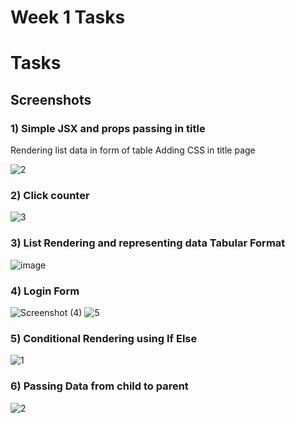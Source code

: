 # Week 1 Tasks

# Tasks
## Screenshots
### 1) Simple JSX and props passing in title
Rendering list data in form of table
Adding CSS in title page


![2](https://user-images.githubusercontent.com/72151454/222669099-526b6311-7b49-45b6-acd6-d991b2ad0ab3.PNG)

### 2) Click counter
![3](https://user-images.githubusercontent.com/72151454/222669692-a388db8a-39a2-40f3-bc5b-214bacedf45a.PNG)

### 3) List Rendering and representing data Tabular Format
![image](https://user-images.githubusercontent.com/72151454/222671920-3a0c8de5-58ca-4837-83f2-10dd45810d3e.png)

### 4) Login Form
![Screenshot (4)](https://user-images.githubusercontent.com/72151454/222718950-bc8b91e5-c764-4425-abd5-99825d9e7b0d.png)
![5](https://user-images.githubusercontent.com/72151454/222718805-fb083f01-ef6a-4618-b74d-8737dbcf1922.PNG)

### 5) Conditional Rendering using If Else
![1](https://user-images.githubusercontent.com/72151454/222949730-36e6ba9f-4649-4bb0-9f1f-c545215fadd9.PNG)

### 6) Passing Data from child to parent
![2](https://user-images.githubusercontent.com/72151454/222952266-d121ef6f-acf8-45f6-9cc9-eac2d166084d.PNG)
